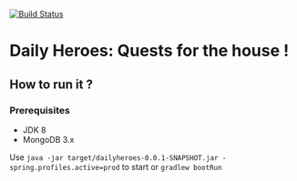 [![Build Status](https://travis-ci.org/sahbi-ktifa/dailyheroes.svg?branch=develop)](https://travis-ci.org/sahbi-ktifa/dailyheroes)

# Daily Heroes: Quests for the house !

## How to run it ?

### Prerequisites
* JDK 8
* MongoDB 3.x

Use `java -jar target/dailyheroes-0.0.1-SNAPSHOT.jar -spring.profiles.active=prod` to start or `gradlew bootRun`
